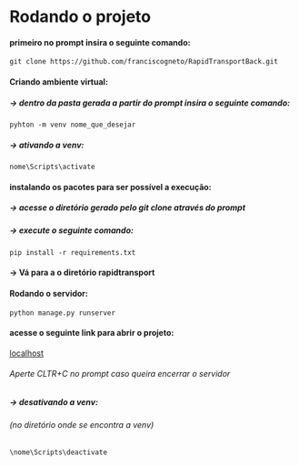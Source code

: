 # Rodando o projeto
#### primeiro no prompt insira o seguinte comando:

```
git clone https://github.com/franciscogneto/RapidTransportBack.git
```
#### Criando ambiente virtual:
##### -> dentro da pasta gerada a partir do prompt insira o seguinte comando:
```
pyhton -m venv nome_que_desejar
```
##### -> ativando a venv:
```
nome\Scripts\activate
```

#### instalando os pacotes para ser possível a execução:
##### -> acesse o diretório gerado pelo git clone através do prompt
##### -> execute o seguinte comando:


```
pip install -r requirements.txt
```
#### -> Vá para a o diretório rapidtransport
#### Rodando o servidor:
```
python manage.py runserver
```

#### acesse o seguinte link para abrir o projeto: 

[localhost](http:127.0.0.1:8000)
###### Aperte CLTR+C no prompt caso queira encerrar o servidor


##### -> desativando a venv:
###### (no diretório onde se encontra a venv)
```
\nome\Scripts\deactivate
```
